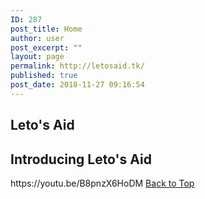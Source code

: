 ```yaml
---
ID: 287
post_title: Home
author: user
post_excerpt: ""
layout: page
permalink: http://letosaid.tk/
published: true
post_date: 2018-11-27 09:16:54
---
```

<h2>Leto's Aid
</h2>		
			<h2>Introducing Leto's Aid</h2>		
		https://youtu.be/B8pnzX6HoDM		
			<a href="#top" role="button">
						Back to Top
					</a>